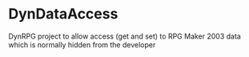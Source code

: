 # DynDataAccess
DynRPG project to allow access (get and set) to RPG Maker 2003 data which is normally hidden from the developer
